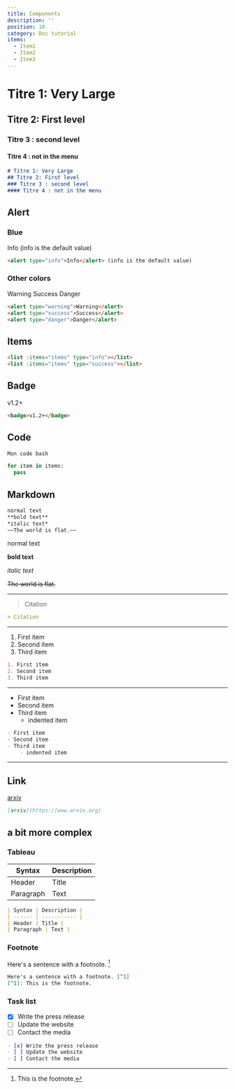 ```yaml
---
title: Components
description: ''
position: 10
category: Doc tutorial
items:
  - Item1
  - Item2
  - Item3
---
```

# Titre 1: Very Large
## Titre 2: First level
### Titre 3 : second level
#### Titre 4 : not in the menu

``` markdown
# Titre 1: Very Large
## Titre 2: First level
### Titre 3 : second level
#### Titre 4 : not in the menu
```


## Alert


### Blue
<alert type="info">Info</alert> (info is the default value)
```markdown 
<alert type="info">Info</alert> (info is the default value)
```

### Other colors
<alert type="warning">Warning</alert>
<alert type="success">Success</alert>
<alert type="danger">Danger</alert>

```markdown 
<alert type="warning">Warning</alert>
<alert type="success">Success</alert>
<alert type="danger">Danger</alert>
```


## Items
<list :items="items" type="info"></list>
<list :items="items" type="success"></list>
```markdown
<list :items="items" type="info"></list>
<list :items="items" type="success"></list>
```

## Badge
<badge>v1.2+</badge>

```markdown
<badge>v1.2+</badge>
```

## Code

<code-group>
  <code-block label="Bash" active>

  ```bash
  Mon code bash
  ```

  </code-block>
  <code-block label="Python">

  ```python
  for item in items:
    pass 
  ```

  </code-block>
</code-group>

## Markdown

```markdown
normal text 
**bold text**
*italic text*
~~The world is flat.~~
```

normal text 

**bold text**

*italic text*

~~The world is flat.~~

---

> Citation 

```markdown
> Citation 
```

---

1. First item
2. Second item
3. Third item

```markdown
1. First item
2. Second item
3. Third item
```
---


- First item
- Second item
- Third item
    - indented item

```markdown
- First item
- Second item
- Third item
    - indented item
```
---
## Link

[arxiv](https://www.arxiv.org)

```markdown
[arxiv](https://www.arxiv.org)
```


## a bit more complex

### Tableau


| Syntax | Description |
| ------ | ----------- |
| Header | Title |
| Paragraph | Text |

```markdown
| Syntax | Description |
| ------ | ----------- |
| Header | Title |
| Paragraph | Text |
```
### Footnote 
Here's a sentence with a footnote. [^1]
[^1]: This is the footnote.

```markdown
Here's a sentence with a footnote. [^1]
[^1]: This is the footnote.
```

### Task list
- [x] Write the press release
- [ ] Update the website
- [ ] Contact the media

```markdown
- [x] Write the press release
- [ ] Update the website
- [ ] Contact the media
```

